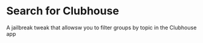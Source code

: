 # Search for Clubhouse

A jailbreak tweak that allowsw you to filter groups by topic in the Clubhouse app